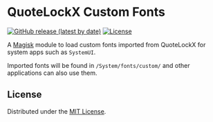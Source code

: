 # QuoteLockX Custom Fonts

[![GitHub release (latest by date)](https://img.shields.io/github/v/release/Yubyf/QuoteLockX-CustomFonts)](https://github.com/Yubyf/QuoteLockX-CustomFonts/releases/latest)
[![License](https://img.shields.io/github/license/Yubyf/QuoteLockX-CustomFonts)](https://github.com/Yubyf/QuoteLockX-CustomFonts/blob/master/LICENSE)

A [Magisk](https://github.com/topjohnwu/Magisk) module to load custom fonts imported from QuoteLockX for system apps such as `SystemUI`.

Imported fonts will be found in `/System/fonts/custom/` and other applications can also use them.

## License

Distributed under the [MIT License](http://opensource.org/licenses/MIT).
